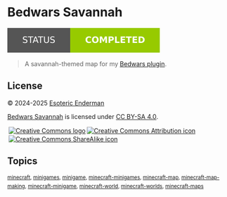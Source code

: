 # Bedwars Savannah

[![Project status: completed](./assets/images/badges/status.svg)](./)

> A savannah-themed map for my [Bedwars plugin](https://github.com/esotericenderman/bedwars).

## License

<p xmlns:cc="http://creativecommons.org/ns#" xmlns:dct="http://purl.org/dc/terms/">
  &copy; 2024-2025 <a rel="cc:attributionURL dct:creator" property="cc:attributionName" href="https://enderman.dev">Esoteric Enderman</a>

  <a property="dct:title" rel="cc:attributionURL" href="/">Bedwars Savannah</a> is licensed under <a href="./LICENSE" target="_blank" rel="license noopener noreferrer" style="display: inline-block">CC BY-SA 4.0</a>.

  <a href="https://creativecommons.org/"><img style="height: 22px !important; margin-left: 3px; vertical-align: middle" src="./assets/images/icons/cc/cc.svg" alt="Creative Commons logo" /></a><a href="https://creativecommons.org/licenses/by-sa/4.0/"><img style="height: 22px !important; margin-left: 3px; vertical-align: middle" src="./assets/images/icons/cc/by.svg" alt="Creative Commons Attribution icon" /><img style="height: 22px !important; margin-left: 3px; vertical-align: middle" src="./assets/images/icons/cc/sa.svg" alt="Creative Commons ShareAlike icon" /></a>
</p>

## Topics

<sup>[minecraft](https://github.com/topics/minecraft), [minigames](https://github.com/topics/minigames), [minigame](https://github.com/topics/minigame), [minecraft-minigames](https://github.com/topics/minecraft-minigames), [minecraft-map](https://github.com/topics/minecraft-map), [minecraft-map-making](https://github.com/topics/minecraft-map-making), [minecraft-minigame](https://github.com/topics/minecraft-minigame), [minecraft-world](https://github.com/topics/minecraft-world), [minecraft-worlds](https://github.com/topics/minecraft-worlds), [minecraft-maps](https://github.com/topics/minecraft-maps)</sup>
